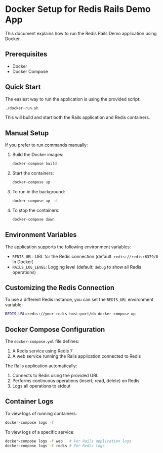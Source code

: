 # Docker Setup for Redis Rails Demo App

This document explains how to run the Redis Rails Demo application using Docker.

## Prerequisites

- Docker
- Docker Compose

## Quick Start

The easiest way to run the application is using the provided script:

```bash
./docker-run.sh
```

This will build and start both the Rails application and Redis containers.

## Manual Setup

If you prefer to run commands manually:

1. Build the Docker images:

   ```bash
   docker-compose build
   ```

2. Start the containers:

   ```bash
   docker-compose up
   ```

3. To run in the background:

   ```bash
   docker-compose up -d
   ```

4. To stop the containers:
   ```bash
   docker-compose down
   ```

## Environment Variables

The application supports the following environment variables:

- `REDIS_URL`: URL for the Redis connection (default: `redis://redis:6379/0` in Docker)
- `RAILS_LOG_LEVEL`: Logging level (default: `debug` to show all Redis operations)

## Customizing the Redis Connection

To use a different Redis instance, you can set the `REDIS_URL` environment variable:

```bash
REDIS_URL=redis://your-redis-host:port/db docker-compose up
```

## Docker Compose Configuration

The `docker-compose.yml` file defines:

1. A Redis service using Redis 7
2. A web service running the Rails application connected to Redis

The Rails application automatically:

1. Connects to Redis using the provided URL
2. Performs continuous operations (insert, read, delete) on Redis
3. Logs all operations to stdout

## Container Logs

To view logs of running containers:

```bash
docker-compose logs -f
```

To view logs of a specific service:

```bash
docker-compose logs -f web   # For Rails application logs
docker-compose logs -f redis # For Redis logs
```
